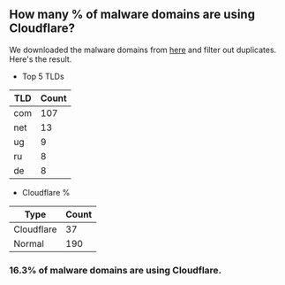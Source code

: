 ## How many % of malware domains are using Cloudflare?


We downloaded the malware domains from [here](https://urlhaus.abuse.ch) and filter out duplicates.
Here's the result.


[//]: # (start replacement)


- Top 5 TLDs

| TLD | Count |
| --- | --- |
| com | 107 |
| net | 13 |
| ug | 9 |
| ru | 8 |
| de | 8 |


- Cloudflare %

| Type | Count |
| --- | --- |
| Cloudflare | 37 |
| Normal | 190 |


### 16.3% of malware domains are using Cloudflare.